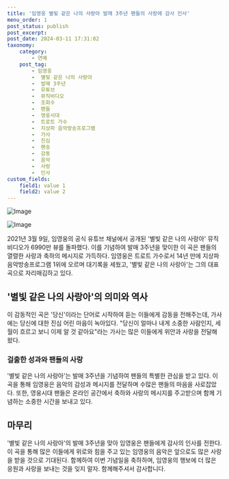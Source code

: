 ```yaml
---
title: '임영웅 별빛 같은 나의 사랑아 발매 3주년 팬들의 사랑에 감사 인사'
menu_order: 1
post_status: publish
post_excerpt: 
post_date: 2024-03-11 17:31:02
taxonomy:
    category:
        - 연예
    post_tag:
        - 임영웅
        -  별빛 같은 나의 사랑아
        -  발매 3주년
        -  유튜브
        -  뮤직비디오
        -  조회수
        -  팬들
        -  영웅시대
        -  트로트 가수
        -  지상파 음악방송프로그램
        -  가사
        -  진심
        -  팬송
        -  감동
        -  음악
        -  사랑
        -  인사
custom_fields:
    field1: value 1
    field2: value 2
---
```


![Image](https://ssl.pstatic.net/mimgnews/image/629/2024/03/09/20245131709994138_20240309232603948.jpg?type=w540)

![Image](https://mimgnews.pstatic.net/image/629/2024/03/09/202426551709994153_20240309232603955.jpg?type=w540)

2021년 3월 9일, 임영웅의 공식 유튜브 채널에서 공개된 '별빛 같은 나의 사랑아' 뮤직비디오가 6990만 뷰를 돌파했다. 이를 기념하여 발매 3주년을 맞이한 이 곡은 팬들의 열렬한 사랑과 축하의 메시지로 가득하다. 임영웅은 트로트 가수로서 14년 만에 지상파 음악방송프로그램 1위에 오르며 대기록을 세웠고, '별빛 같은 나의 사랑아'는 그의 대표곡으로 자리매김하고 있다.
## '별빛 같은 나의 사랑아'의 의미와 역사
이 감동적인 곡은 '당신'이라는 단어로 시작하여 듣는 이들에게 감동을 전해주는데, 가사에는 당신에 대한 진심 어린 마음이 녹아있다. "당신이 얼마나 내게 소중한 사람인지, 세월이 흐르고 보니 이제 알 것 같아요"라는 가사는 많은 이들에게 위안과 사랑을 전달해왔다.
### 걸출한 성과와 팬들의 사랑
'별빛 같은 나의 사랑아'는 발매 3주년을 기념하여 팬들의 특별한 관심을 받고 있다. 이 곡을 통해 임영웅은 음악의 감성과 메시지를 전달하며 수많은 팬들의 마음을 사로잡았다. 또한, 영웅시대 팬들은 온라인 공간에서 축하와 사랑의 메시지를 주고받으며 함께 기념하는 소중한 시간을 보내고 있다.
## 마무리
'별빛 같은 나의 사랑아'의 발매 3주년을 맞아 임영웅은 팬들에게 감사의 인사를 전한다. 이 곡을 통해 많은 이들에게 위로와 힘을 주고 있는 임영웅의 음악은 앞으로도 많은 사랑을 받을 것으로 기대된다. 함께하여 이번 기념일을 축하하며, 임영웅의 행보에 더 많은 응원과 사랑을 보내는 것을 잊지 말자. 함께해주셔서 감사합니다.
